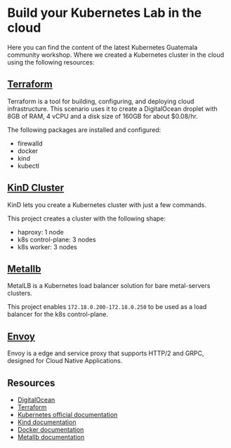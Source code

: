 # Build your Kubernetes Lab in the cloud

Here you can find the content of the latest Kubernetes Guatemala community workshop. Where we created a Kubernetes cluster in the cloud using the following resources:

<!-- TODO: Update video and slides links -->
<!-- [Slides](https://adawolfs.github.io/kind-mesh/#/0/0/0) -->

## [Terraform](./terraform/README.md)

Terraform is a tool for building, configuring, and deploying cloud infrastructure. This scenario uses it to create a DigitalOcean droplet with 8GB of RAM, 4 vCPU and a disk size of 160GB for about $0.08/hr.

The following packages are installed and configured:

* firewalld
* docker
* kind
* kubectl

## [KinD Cluster](./kind/README.md)

KinD lets you create a Kubernetes cluster with just a few commands.

This project creates a cluster with the following shape:

* haproxy: 1 node
* k8s control-plane: 3 nodes
* k8s worker: 3 nodes

## [Metallb](./metallb/README.md)

MetalLB is a Kubernetes load balancer solution for bare metal-servers clusters.

This project enables `172.18.0.200-172.18.0.250` to be used as a load balancer for the k8s control-plane.

## [Envoy](./envoy/README.md)

Envoy is a edge and service proxy that supports HTTP/2 and GRPC, designed for Cloud Native Applications.

## Resources

* [DigitalOcean](https://www.digitalocean.com/)
* [Terraform](https://www.terraform.io/)
* [Kubernetes official documentation](https://kubernetes.io/docs/concepts/cluster-administration/addons/)
* [Kind documentation](https://kind.sigs.k8s.io/docs/user/quickstart/)
* [Docker documentation](https://docs.docker.com/engine/installation/linux/docker-ce/)
* [Metallb documentation](https://metallb.github.io/metallb/)
